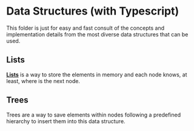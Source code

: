 # Data Structures (with Typescript)
This folder is just for easy and fast consult of the concepts and implementation details
from the most diverse data structures that can be used.

## Lists
[**Lists**](/linked-lists) is a way to store the elements in memory and each node knows, at least, where is the next node.

## Trees
Trees are a way to save elements within nodes following a predefined hierarchy to insert them into this data structure.